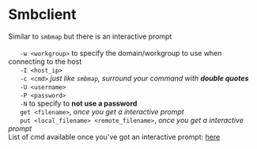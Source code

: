 # Smbclient
Similar to ```smbmap``` but there is an interactive prompt<br/><br/>
&nbsp;&nbsp;&nbsp;&nbsp;&nbsp;&nbsp;```-w <workgroup>``` to specify the domain/workgroup to use when connecting to the host<br/>
&nbsp;&nbsp;&nbsp;&nbsp;&nbsp;&nbsp;```-I <host_ip>```<br/>
&nbsp;&nbsp;&nbsp;&nbsp;&nbsp;&nbsp;```-c <cmd>``` *just like ```smbmap```, surround your command with **double quotes***<br/>
&nbsp;&nbsp;&nbsp;&nbsp;&nbsp;&nbsp;```-U <username>```<br/>
&nbsp;&nbsp;&nbsp;&nbsp;&nbsp;&nbsp;```-P <password>```<br/>
&nbsp;&nbsp;&nbsp;&nbsp;&nbsp;&nbsp;```-N``` to specify to **not use a password**<br/>
&nbsp;&nbsp;&nbsp;&nbsp;&nbsp;&nbsp;```get <filename>```, *once you get a interactive prompt*<br/>
&nbsp;&nbsp;&nbsp;&nbsp;&nbsp;&nbsp;```put <local_filename> <remote_filename>```, *once you get a interactive prompt*<br/>
List of cmd available once you've got an interactive prompt: [here](https://www.samba.org/samba/docs/current/man-html/smbclient.1.html)
